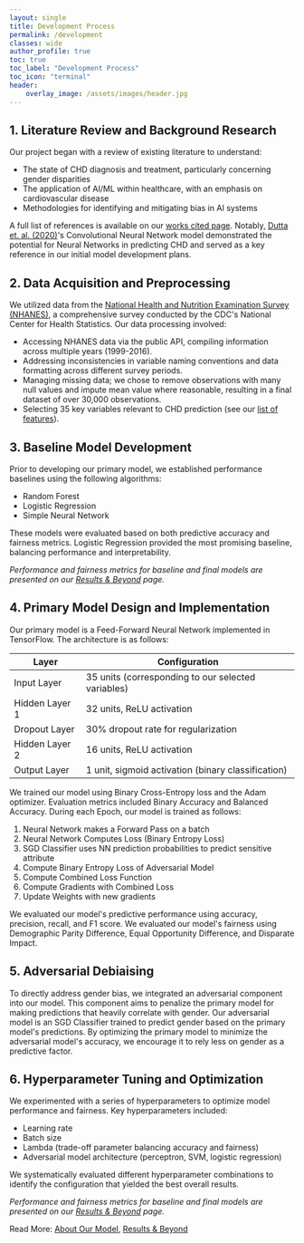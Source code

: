 ```yaml
---
layout: single
title: Development Process 
permalink: /development
classes: wide
author_profile: true
toc: true
toc_label: "Development Process"
toc_icon: "terminal"
header:
    overlay_image: /assets/images/header.jpg
---
```

## 1. Literature Review and Background Research

Our project began with a review of existing literature to understand:

- The state of CHD diagnosis and treatment, particularly concerning gender disparities
- The application of AI/ML within healthcare, with an emphasis on cardiovascular disease
- Methodologies for identifying and mitigating bias in AI systems

A full list of references is available on our [works cited page](/references). Notably, [Dutta et. al. (2020)](http://dx.doi.org/10.1016/j.eswa.2020.113408)'s Convolutional Neural Network model demonstrated the potential for Neural Networks in predicting CHD and served as a key reference in our initial model development plans.

## 2. Data Acquisition and Preprocessing

We utilized data from the [National Health and Nutrition Examination Survey (NHANES)](https://www.cdc.gov/nchs/nhanes/about/), a comprehensive survey conducted by the CDC's National Center for Health Statistics. Our data processing involved:

- Accessing NHANES data via the public API, compiling information across multiple years (1999-2016).
- Addressing inconsistencies in variable naming conventions and data formatting across different survey periods.
- Managing missing data; we chose to remove observations with many null values and impute mean value where reasonable, resulting in a final dataset of over 30,000 observations.
- Selecting 35 key variables relevant to CHD prediction (see our [list of features](/project/features)).

## 3. Baseline Model Development

Prior to developing our primary model, we established performance baselines using the following algorithms:

- Random Forest
- Logistic Regression
- Simple Neural Network

These models were evaluated based on both predictive accuracy and fairness metrics. Logistic Regression provided the most promising baseline, balancing performance and interpretability.

*Performance and fairness metrics for baseline and final models are presented on our [Results & Beyond](/results) page.*

## 4. Primary Model Design and Implementation

Our primary model is a Feed-Forward Neural Network implemented in TensorFlow. The architecture is as follows:

| Layer | Configuration |
| --- | --- |
| Input Layer | 35 units (corresponding to our selected variables) |
| Hidden Layer 1 | 32 units, ReLU activation |
| Dropout Layer | 30% dropout rate for regularization |
| Hidden Layer 2 | 16 units, ReLU activation |
| Output Layer | 1 unit, sigmoid activation (binary classification) |

We trained our model using Binary Cross-Entropy loss and the Adam optimizer. Evaluation metrics included Binary Accuracy and Balanced Accuracy. During each Epoch, our model is trained as follows:
1. Neural Network makes a Forward Pass on a batch
2. Neural Network Computes Loss (Binary Entropy Loss)
3. SGD Classifier uses NN prediction probabilities to predict sensitive attribute
4. Compute Binary Entropy Loss of Adversarial Model
5. Compute Combined Loss Function
6. Compute Gradients with Combined Loss
7. Update Weights with new gradients

We evaluated our model's predictive performance using accuracy, precision, recall, and F1 score. We evaluated our model's fairness using Demographic Parity Difference, Equal Opportunity Difference, and Disparate Impact.

## 5. Adversarial Debiaising

To directly address gender bias, we integrated an adversarial component into our model. This component aims to penalize the primary model for making predictions that heavily correlate with gender. Our adversarial model is an SGD Classifier trained to predict gender based on the primary model's predictions. By optimizing the primary model to minimize the adversarial model's accuracy, we encourage it to rely less on gender as a predictive factor.

## 6. Hyperparameter Tuning and Optimization

We experimented with a series of hyperparameters to optimize model performance and fairness. Key hyperparameters included:

- Learning rate
- Batch size
- Lambda (trade-off parameter balancing accuracy and fairness)
- Adversarial model architecture (perceptron, SVM, logistic regression)

We systematically evaluated different hyperparameter combinations to identify the configuration that yielded the best overall results.

*Performance and fairness metrics for baseline and final models are presented on our [Results & Beyond](/results) page.*

Read More: [About Our Model](/project), [Results & Beyond](/results)
